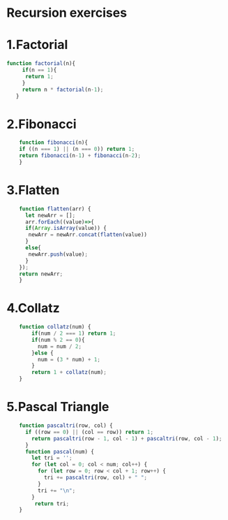 # Recursion exercises

# 1.Factorial
 ```javascript   
 function factorial(n){
      if(n == 1){
       return 1;
      }
      return n * factorial(n-1);
    }
```    
# 2.Fibonacci
```javascript
    function fibonacci(n){
    if ((n === 1) || (n === 0)) return 1;
    return fibonacci(n-1) + fibonacci(n-2);
    }
```

# 3.Flatten
```javascript
    function flatten(arr) {
      let newArr = [];
      arr.forEach((value)=>{
      if(Array.isArray(value)) {
       newArr = newArr.concat(flatten(value))
      }
      else{
       newArr.push(value);
      }
    });
    return newArr;
    }
```    
# 4.Collatz
```javascript
    function collatz(num) {
        if(num / 2 === 1) return 1;
        if(num % 2 == 0){
          num = num / 2;
        }else {
          num = (3 * num) + 1;
        }
        return 1 + collatz(num);
    }
```    
# 5.Pascal Triangle 
```javascript
    function pascaltri(row, col) {
      if ((row == 0) || (col == row)) return 1;
        return pascaltri(row - 1, col - 1) + pascaltri(row, col - 1);
      }
      function pascal(num) {
        let tri = '';
        for (let col = 0; col < num; col++) {
          for (let row = 0; row < col + 1; row++) {
            tri += pascaltri(row, col) + " ";
          }
          tri += "\n";
        }
         return tri;
    }
```    

